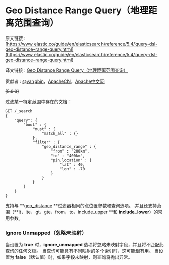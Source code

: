 # Geo Distance Range Query（地理距离范围查询）

原文链接 : [https://www.elastic.co/guide/en/elasticsearch/reference/5.4/query-dsl-geo-distance-range-query.html](https://www.elastic.co/guide/en/elasticsearch/reference/5.4/query-dsl-geo-distance-range-query.html)

译文链接 : [Geo Distance Range Query（地理距离范围查询）](/pages/viewpage.action?pageId=10029900)

贡献者 : [@yangbin](http://www.apache.wiki/display/~yangbin)，[ApacheCN](/display/~apachecn)，[Apache中文网](/display/~apachechina)

~~[5.0.0]~~

过滤某一特定范围中存在的文档：

```
GET /_search
{
    "query": {
        "bool" : {
            "must" : {
                "match_all" : {}
            },
            "filter" : {
                "geo_distance_range" : {
                    "from" : "200km",
                    "to" : "400km",
                    "pin.location" : {
                        "lat" : 40,
                        "lon" : -70
                    }
                }
            }
        }
    }
}
```

支持与 **[geo_distance](https://www.elastic.co/guide/en/elasticsearch/reference/5.4/query-dsl-geo-distance-query.html "Geo Distance Query") **过滤器相同的点位置参数和查询选项。 并且还支持范围（**lt，lte，gt，gte，from，to，include_upper **和 **include_lower**）的常用参数。

### Ignore Unmapped（忽略未映射）

当设置为 **true** 时，**ignore_unmapped** 选项将忽略未映射字段，并且将不匹配此查询的任何文档。 当查询可能具有不同映射的多个索引时，这可能很有用。 当设置为 **false**（默认值）时，如果字段未映射，则查询将抛出异常。